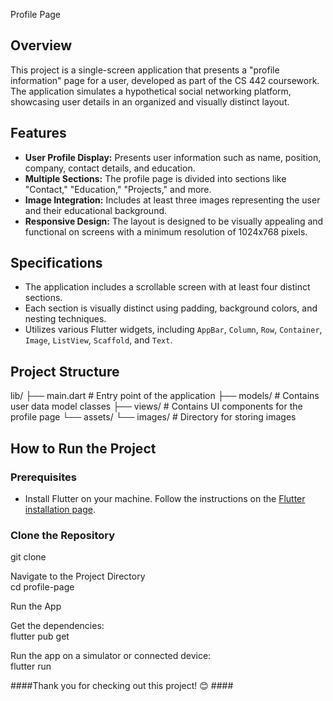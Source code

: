  Profile Page

## Overview 

This project is a single-screen application that presents a "profile information" page for a user, developed as part of the CS 442 coursework. The application simulates a hypothetical social networking platform, showcasing user details in an organized and visually distinct layout. 

## Features  

- **User Profile Display:** Presents user information such as name, position, company, contact details, and education.
- **Multiple Sections:** The profile page is divided into sections like "Contact," "Education," "Projects," and more.
- **Image Integration:** Includes at least three images representing the user and their educational background.
- **Responsive Design:** The layout is designed to be visually appealing and functional on screens with a minimum resolution of 1024x768 pixels.

## Specifications

- The application includes a scrollable screen with at least four distinct sections.
- Each section is visually distinct using padding, background colors, and nesting techniques.
- Utilizes various Flutter widgets, including `AppBar`, `Column`, `Row`, `Container`, `Image`, `ListView`, `Scaffold`, and `Text`.

## Project Structure

lib/ ├── main.dart # Entry point of the application ├── models/ # Contains user data model classes ├── views/ # Contains UI components for the profile page └── assets/ └── images/ # Directory for storing images


## How to Run the Project

### Prerequisites

- Install Flutter on your machine. Follow the instructions on the [Flutter installation page](https://flutter.dev/docs/get-started/install).

### Clone the Repository

git clone <repository-url>

Navigate to the Project Directory</br>
cd profile-page

Run the App

Get the dependencies:</br>
flutter pub get

Run the app on a simulator or connected device:</br>
flutter run

####Thank you for checking out this project! 😊 ####
